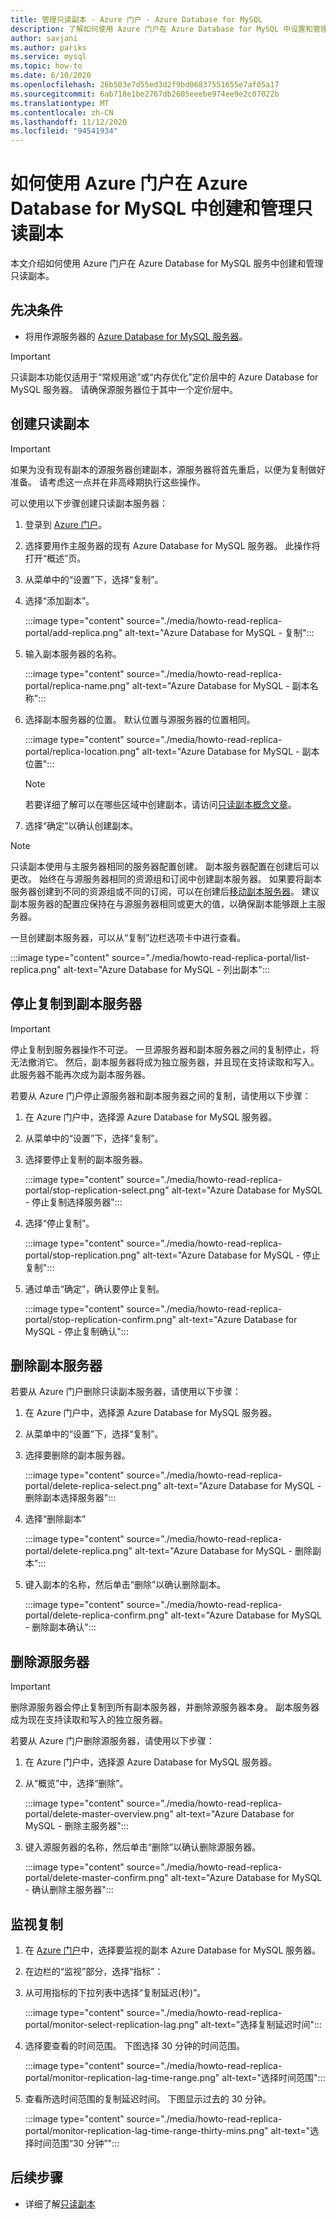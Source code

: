 ```yaml
---
title: 管理只读副本 - Azure 门户 - Azure Database for MySQL
description: 了解如何使用 Azure 门户在 Azure Database for MySQL 中设置和管理只读副本。
author: savjani
ms.author: pariks
ms.service: mysql
ms.topic: how-to
ms.date: 6/10/2020
ms.openlocfilehash: 26b503e7d55ed3d2f9bd06837551655e7af05a17
ms.sourcegitcommit: 6ab718e1be2767db2605eeebe974ee9e2c07022b
ms.translationtype: MT
ms.contentlocale: zh-CN
ms.lasthandoff: 11/12/2020
ms.locfileid: "94541934"
---
```

# <a name="how-to-create-and-manage-read-replicas-in-azure-database-for-mysql-using-the-azure-portal"></a>如何使用 Azure 门户在 Azure Database for MySQL 中创建和管理只读副本

本文介绍如何使用 Azure 门户在 Azure Database for MySQL 服务中创建和管理只读副本。

## <a name="prerequisites"></a>先决条件

- 将用作源服务器的 [Azure Database for MySQL 服务器](quickstart-create-mysql-server-database-using-azure-portal.md)。

> [!IMPORTANT]
> 只读副本功能仅适用于“常规用途”或“内存优化”定价层中的 Azure Database for MySQL 服务器。 请确保源服务器位于其中一个定价层中。

## <a name="create-a-read-replica"></a>创建只读副本

> [!IMPORTANT]
> 如果为没有现有副本的源服务器创建副本，源服务器将首先重启，以便为复制做好准备。 请考虑这一点并在非高峰期执行这些操作。

可以使用以下步骤创建只读副本服务器：

1. 登录到 [Azure 门户](https://portal.azure.com/)。

2. 选择要用作主服务器的现有 Azure Database for MySQL 服务器。 此操作将打开“概述”页。

3. 从菜单中的“设置”下，选择“复制”。

4. 选择“添加副本”。

   :::image type="content" source="./media/howto-read-replica-portal/add-replica.png" alt-text="Azure Database for MySQL - 复制":::

5. 输入副本服务器的名称。

    :::image type="content" source="./media/howto-read-replica-portal/replica-name.png" alt-text="Azure Database for MySQL - 副本名称":::

6. 选择副本服务器的位置。 默认位置与源服务器的位置相同。

    :::image type="content" source="./media/howto-read-replica-portal/replica-location.png" alt-text="Azure Database for MySQL - 副本位置":::

   > [!NOTE]
   > 若要详细了解可以在哪些区域中创建副本，请访问[只读副本概念文章](concepts-read-replicas.md)。 

7. 选择“确定”以确认创建副本。

> [!NOTE]
> 只读副本使用与主服务器相同的服务器配置创建。 副本服务器配置在创建后可以更改。 始终在与源服务器相同的资源组和订阅中创建副本服务器。 如果要将副本服务器创建到不同的资源组或不同的订阅，可以在创建后[移动副本服务器](../azure-resource-manager/management/move-resource-group-and-subscription.md)。 建议副本服务器的配置应保持在与源服务器相同或更大的值，以确保副本能够跟上主服务器。

一旦创建副本服务器，可以从“复制”边栏选项卡中进行查看。

   :::image type="content" source="./media/howto-read-replica-portal/list-replica.png" alt-text="Azure Database for MySQL - 列出副本":::

## <a name="stop-replication-to-a-replica-server"></a>停止复制到副本服务器

> [!IMPORTANT]
> 停止复制到服务器操作不可逆。 一旦源服务器和副本服务器之间的复制停止，将无法撤消它。 然后，副本服务器将成为独立服务器，并且现在支持读取和写入。 此服务器不能再次成为副本服务器。

若要从 Azure 门户停止源服务器和副本服务器之间的复制，请使用以下步骤：

1. 在 Azure 门户中，选择源 Azure Database for MySQL 服务器。 

2. 从菜单中的“设置”下，选择“复制”。

3. 选择要停止复制的副本服务器。

   :::image type="content" source="./media/howto-read-replica-portal/stop-replication-select.png" alt-text="Azure Database for MySQL - 停止复制选择服务器":::

4. 选择“停止复制”。

   :::image type="content" source="./media/howto-read-replica-portal/stop-replication.png" alt-text="Azure Database for MySQL - 停止复制":::

5. 通过单击“确定”，确认要停止复制。

   :::image type="content" source="./media/howto-read-replica-portal/stop-replication-confirm.png" alt-text="Azure Database for MySQL - 停止复制确认":::

## <a name="delete-a-replica-server"></a>删除副本服务器

若要从 Azure 门户删除只读副本服务器，请使用以下步骤：

1. 在 Azure 门户中，选择源 Azure Database for MySQL 服务器。

2. 从菜单中的“设置”下，选择“复制”。

3. 选择要删除的副本服务器。

   :::image type="content" source="./media/howto-read-replica-portal/delete-replica-select.png" alt-text="Azure Database for MySQL - 删除副本选择服务器":::

4. 选择“删除副本”

   :::image type="content" source="./media/howto-read-replica-portal/delete-replica.png" alt-text="Azure Database for MySQL - 删除副本":::

5. 键入副本的名称，然后单击“删除”以确认删除副本。  

   :::image type="content" source="./media/howto-read-replica-portal/delete-replica-confirm.png" alt-text="Azure Database for MySQL - 删除副本确认":::

## <a name="delete-a-source-server"></a>删除源服务器

> [!IMPORTANT]
> 删除源服务器会停止复制到所有副本服务器，并删除源服务器本身。 副本服务器成为现在支持读取和写入的独立服务器。

若要从 Azure 门户删除源服务器，请使用以下步骤：

1. 在 Azure 门户中，选择源 Azure Database for MySQL 服务器。

2. 从“概览”中，选择“删除”。

   :::image type="content" source="./media/howto-read-replica-portal/delete-master-overview.png" alt-text="Azure Database for MySQL - 删除主服务器":::

3. 键入源服务器的名称，然后单击“删除”以确认删除源服务器。  

   :::image type="content" source="./media/howto-read-replica-portal/delete-master-confirm.png" alt-text="Azure Database for MySQL - 确认删除主服务器":::

## <a name="monitor-replication"></a>监视复制

1. 在 [Azure 门户](https://portal.azure.com/)中，选择要监视的副本 Azure Database for MySQL 服务器。

2. 在边栏的“监视”部分，选择“指标”：

3. 从可用指标的下拉列表中选择“复制延迟(秒)”。

   :::image type="content" source="./media/howto-read-replica-portal/monitor-select-replication-lag.png" alt-text="选择复制延迟时间":::

4. 选择要查看的时间范围。 下图选择 30 分钟的时间范围。

   :::image type="content" source="./media/howto-read-replica-portal/monitor-replication-lag-time-range.png" alt-text="选择时间范围":::

5. 查看所选时间范围的复制延迟时间。 下图显示过去的 30 分钟。

   :::image type="content" source="./media/howto-read-replica-portal/monitor-replication-lag-time-range-thirty-mins.png" alt-text="选择时间范围“30 分钟”":::

## <a name="next-steps"></a>后续步骤

- 详细了解[只读副本](concepts-read-replicas.md)